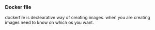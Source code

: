 ### Docker file

dockerfile is declearative way of creating images.
when you are creating images
need to know on which os you want.
